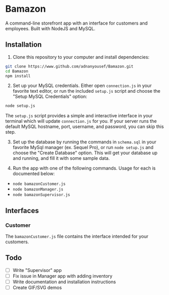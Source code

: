# Bamazon
A command-line storefront app with an interface for customers and employees. Built with NodeJS and MySQL.

## Installation
1. Clone this repository to your computer and install dependencies:
```bash
git clone https://www.github.com/adnanyousef/Bamazon.git 
cd Bamazon
npm install
```

2. Set up your MySQL credentials. Either open `connection.js` in your favorite text editor, or run the included `setup.js` script and choose the "Setup MySQL Credentials" option:
```bash
node setup.js
```
The `setup.js` script provides a simple and interactive interface in your terminal which will update `connection.js` for you. If your server runs the default MySQL hostname, port, username, and password, you can skip this step.

3. Set up the database by running the commands in `schema.sql` in your favorite MySql manager (ex. Sequel Pro), or run `node setup.js` and choose the "Create Database" option. This will get your database up and running, and fill it with some sample data.

4. Run the app with one of the following commands. Usage for each is documented below:
- `node bamazonCustomer.js`
- `node bamazonManager.js`
- `node bamazonSupervisor.js`

## Interfaces
### Customer
The `bamazonCustomer.js` file contains the interface intended for your customers.



## Todo
- [ ] Write "Supervisor" app
- [ ] Fix issue in Manager app with adding inventory
- [ ] Write documentation and installation instructions
- [ ] Create GIF/SVG demos